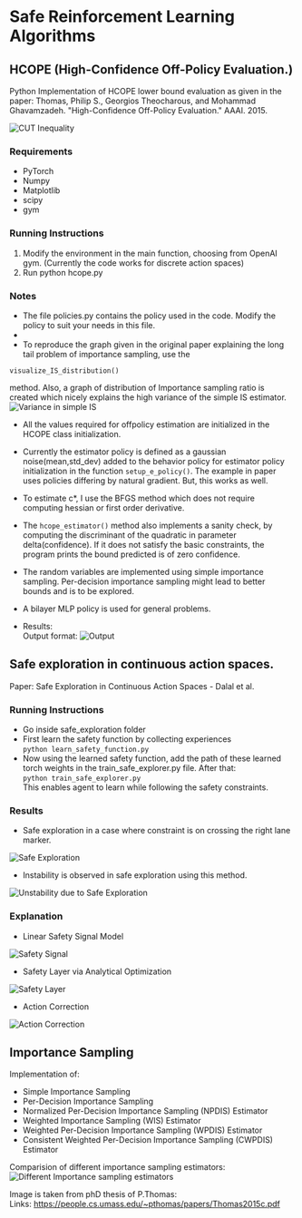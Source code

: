 # Safe Reinforcement Learning Algorithms   

## HCOPE (High-Confidence Off-Policy Evaluation.)


Python Implementation of HCOPE lower bound evaluation as given in the paper:
Thomas, Philip S., Georgios Theocharous, and Mohammad Ghavamzadeh. "High-Confidence Off-Policy Evaluation." AAAI. 2015.


![CUT Inequality](https://github.com/hari-sikchi/safeRL/blob/master/results/Theorem.png)


### Requirements
* PyTorch
* Numpy
* Matplotlib
* scipy
* gym

### Running Instructions

1. Modify the environment in the main function, choosing from  OpenAI gym. (Currently the code works for discrete action spaces)    
2. Run python hcope.py   

### Notes
* The file policies.py contains the policy used in the code. Modify the policy to suit your needs in this file.   
* 
* To reproduce the graph given in the original paper explaining the long tail problem of importance sampling, use the 
```
visualize_IS_distribution()
```
method. Also, a graph of distribution of Importance sampling ratio is created which nicely explains the high variance of the simple IS estimator.
![Variance in simple IS](https://github.com/hari-sikchi/safeRL/blob/master/results/IS_variance.png)   

* All the values required for offpolicy estimation are initialized in the HCOPE class initialization.  
* Currently the estimator policy is defined as a gaussian noise(mean,std_dev) added to the behavior policy for estimator policy initialization in the function `setup_e_policy()`. The example in paper uses policies differing by natural gradient. But, this works as well.   
  
* To estimate c*, I use the BFGS method which does not require computing hessian or first order derivative.   
* The ```hcope_estimator()``` method also implements a sanity check, by computing the discriminant of the quadratic in parameter delta(confidence). If it does not satisfy the basic constraints, the program prints the bound predicted is of zero confidence.   
* The random variables are implemented using simple importance sampling. Per-decision importance sampling might lead to better bounds and is to be explored.   
* A bilayer MLP policy is used for general problems.   
* Results:   
Output format: 
![Output](https://github.com/hari-sikchi/safeRL/blob/master/results/Result.png)   


## Safe exploration in continuous action spaces.

Paper: Safe Exploration in Continuous Action Spaces - Dalal et al.

### Running Instructions
* Go inside safe_exploration folder   
* First learn the safety function by collecting experiences   
       `python learn_safety_function.py`   
* Now using the learned safety function, add the path of these learned torch weights in the train_safe_explorer.py file. After that:   
       `python train_safe_explorer.py`   
This enables agent to learn while following the safety constraints.
       
       

### Results


* Safe exploration in a case where constraint is on crossing the right lane marker.  

![Safe Exploration](https://github.com/hari-sikchi/safeRL/blob/master/results/safe_actions.gif)

* Instability is observed in safe exploration using this method.   

![Unstability due to Safe Exploration](https://github.com/hari-sikchi/safeRL/blob/master/results/safe_actions_instability.gif)   


### Explanation

* Linear Safety Signal Model    
    
![Safety Signal](https://github.com/hari-sikchi/safeRL/blob/master/results/safety_signal.png)   



* Safety Layer via Analytical Optimization 
   
![Safety Layer](https://github.com/hari-sikchi/safeRL/blob/master/results/safety_layer.png)   

* Action Correction   
   
![Action Correction](https://github.com/hari-sikchi/safeRL/blob/master/results/safety_optimization.png)   





## Importance Sampling

Implementation of:    
* Simple Importance Sampling   
* Per-Decision Importance Sampling    
* Normalized Per-Decision Importance Sampling (NPDIS) Estimator    
* Weighted Importance Sampling (WIS) Estimator   
* Weighted Per-Decision Importance Sampling (WPDIS) Estimator    
* Consistent Weighted Per-Decision Importance Sampling (CWPDIS) Estimator   
    
Comparision of different importance sampling estimators:   
![Different Importance sampling estimators](https://github.com/hari-sikchi/HCOPE/blob/master/importance_sampling/results/importance_sampling.png)   

 Image is taken from phD thesis of P.Thomas:    
 Links: https://people.cs.umass.edu/~pthomas/papers/Thomas2015c.pdf   

